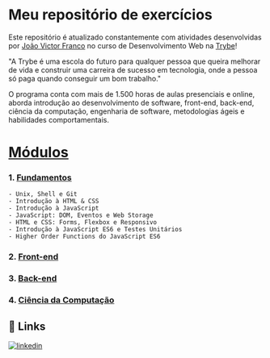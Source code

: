 # Meu repositório de exercícios

Este repositório é atualizado constantemente com atividades desenvolvidas por [João Victor Franco](www.linkedin.com/in/joão-victor-franco-rodrigues) no curso de Desenvolvimento Web na [Trybe](https://www.betrybe.com/?utm_medium=cpc&utm_source=google&utm_campaign=Brand&utm_content=ad03_din_h&utm_term=trybe&utm_campaign=*%5BSearch%5D+Brand_BRA&utm_source=adwords&utm_medium=ppc&hsa_acc=1466424558&hsa_cam=12085736593&hsa_grp=146119280611&hsa_ad=617838452157&hsa_src=g&hsa_tgt=kwd-372340162995&hsa_kw=trybe&hsa_mt=e&hsa_net=adwords&hsa_ver=3&gclid=CjwKCAiA5Y6eBhAbEiwA_2ZWIU_cMMJp_THlAcRHP58Ha_bvaSWZGigvqgLQYS-uNN5fI6_3abAs3hoC2bMQAvD_BwE)!

"A Trybe é uma escola do futuro para qualquer pessoa que queira melhorar de vida e construir uma carreira de sucesso em tecnologia, onde a pessoa só paga quando conseguir um bom trabalho."

O programa conta com mais de 1.500 horas de aulas presenciais e online, aborda introdução ao desenvolvimento de software, front-end, back-end, ciência da computação, engenharia de software, metodologias ágeis e habilidades comportamentais.

# <u>Módulos</u>

### 1. <u>**Fundamentos**</u> 
    - Unix, Shell e Git
    - Introdução à HTML & CSS
    - Introdução à JavaScript
    - JavaScript: DOM, Eventos e Web Storage
    - HTML e CSS: Forms, Flexbox e Responsivo
    - Introdução à JavaScript ES6 e Testes Unitários
    - Higher Order Functions do JavaScript ES6
### 2. <u>**Front-end**</u>
### 3. <u>**Back-end**</u>
### 4. <u>**Ciência da Computação**</u>



## 🔗 Links
[![linkedin](https://img.shields.io/badge/linkedin-0A66C2?style=for-the-badge&logo=linkedin&logoColor=white)](https://www.linkedin.com/)
